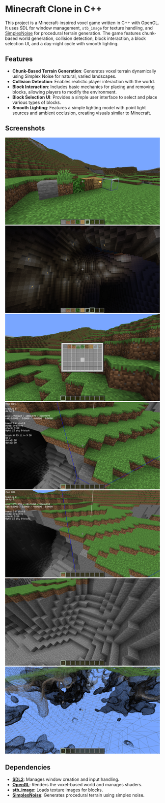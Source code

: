 # Minecraft Clone in C++

This project is a Minecraft-inspired voxel game written in C++ with OpenGL. It uses SDL for window management, `stb_image` for texture handling, and [SimplexNoise](https://github.com/SRombauts/SimplexNoise) for procedural terrain generation. The game features chunk-based world generation, collision detection, block interaction, a block selection UI, and a day-night cycle with smooth lighting.

## Features

- **Chunk-Based Terrain Generation**: Generates voxel terrain dynamically using Simplex Noise for natural, varied landscapes.
- **Collision Detection**: Enables realistic player interaction with the world.
- **Block Interaction**: Includes basic mechanics for placing and removing blocks, allowing players to modify the environment.
- **Block Selection UI**: Provides a simple user interface to select and place various types of blocks.
- **Smooth Lighting**: Features a simple lighting model with point light sources and ambient occlusion, creating visuals similar to Minecraft.

## Screenshots

![img1](screenshots/1.png)
![img2](screenshots/2.png)
![img3](screenshots/3.png)
![img4](screenshots/4.png)
![img5](screenshots/5.png)
![img6](screenshots/6.png)
![img7](screenshots/7.png)

## Dependencies

- **[SDL2](https://www.libsdl.org/)**: Manages window creation and input handling.
- **[OpenGL](https://www.opengl.org/)**: Renders the voxel-based world and manages shaders.
- **[stb_image](https://github.com/nothings/stb)**: Loads texture images for blocks.
- **[SimplexNoise](https://github.com/SRombauts/SimplexNoise)**: Generates procedural terrain using simplex noise.

